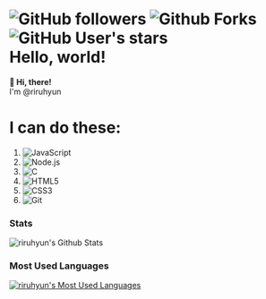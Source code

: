 ![GitHub followers](https://img.shields.io/github/followers/riruhyun?style=social)
![Github Forks](https://img.shields.io/github/forks/riruhyun/riruhyun?style=social)
![GitHub User's stars](https://img.shields.io/github/stars/riruhyun?style=social)   
Hello, world!
=
**👋 Hi, there!**   
I'm @riruhyun

# I can do these:
1. ![JavaScript](https://img.shields.io/badge/-Javascript-f7df1e?style=for-the-badge&logo=javascript&logoColor=000)
2. ![Node.js](https://img.shields.io/badge/-node.js-339933?style=for-the-badge&logo=node.js&logoColor=fff)
3. ![C](https://img.shields.io/badge/C-blue.svg?style=for-the-badge&logo=c&logoColor=fff)
4. ![HTML5](https://img.shields.io/badge/-HTML5-E34F26?style=for-the-badge&logo=html5&logoColor=fff)
5. ![CSS3](https://img.shields.io/badge/-CSS3-1572B6?style=for-the-badge&logo=css3&logoColor=fff)
6. ![Git](https://img.shields.io/badge/-Git-F05032?style=for-the-badge&logo=Git&logoColor=fff)

### Stats
![riruhyun's Github Stats](https://github-readme-stats.vercel.app/api?username=riruhyun&count_private=true&show_icons=true)

### Most Used Languages
[![riruhyun's Most Used Languages](https://github-readme-stats.vercel.app/api/top-langs/?username=riruhyun&count_private=true&layout=compact)](https://github.com/anuraghazra/github-readme-stats)

